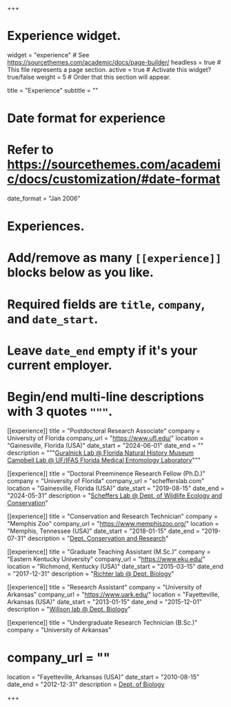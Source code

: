 +++
# Experience widget.
widget = "experience"  # See https://sourcethemes.com/academic/docs/page-builder/
headless = true  # This file represents a page section.
active = true  # Activate this widget? true/false
weight = 5 # Order that this section will appear.

title = "Experience"
subtitle = ""

# Date format for experience
#   Refer to https://sourcethemes.com/academic/docs/customization/#date-format
date_format = "Jan 2006"

# Experiences.
#   Add/remove as many `[[experience]]` blocks below as you like.
#   Required fields are `title`, `company`, and `date_start`.
#   Leave `date_end` empty if it's your current employer.
#   Begin/end multi-line descriptions with 3 quotes `"""`.

[[experience]]
  title = "Postdoctoral Research Associate"
  company = University of Florida
  company_url = "https://www.ufl.edu/"
  location = "Gainesville, Florida (USA)"
  date_start = "2024-06-01"
  date_end = ""
  description = """[Guralnick Lab @ Florida Natural History Museum](https://www.gurlab.net/)  
                [Campbell Lab @ UF/IFAS Florida Medical Entomology Laboratory](https://lcampbelllab.wixsite.com/campbell-lab)"""

[[experience]]
  title = "Doctoral Preeminence Research Fellow (Ph.D.)"
  company = "University of Florida"
  company_url = "schefferslab.com"
  location = "Gainesville, Florida (USA)"
  date_start = "2019-08-15"
  date_end = "2024-05-31"
  description = "[Scheffers Lab @ Dept. of Wildlife Ecology and Conservation](https://www.schefferslab.com/)"

[[experience]]
  title = "Conservation and Research Technician"
  company = "Memphis Zoo"
  company_url = "https://www.memphiszoo.org/"
  location = "Memphis, Tennessee (USA)"
  date_start = "2018-01-15"
  date_end = "2019-07-31"
  description = "[Dept. Conservation and Research](https://www.memphiszoo.org/conservation)"

[[experience]]
  title = "Graduate Teaching Assistant (M.Sc.)"
  company = "Eastern Kentucky University"
  company_url = "https://www.eku.edu/"
  location = "Richmond, Kentucky (USA)"
  date_start = "2015-03-15"
  date_end = "2017-12-31"
  description = "[Richter lab @ Dept. Biology](https://richterlab.weebly.com/)"
  
[[experience]]
  title = "Research Assistant"
  company = "University of Arkansas"
  company_url = "https://www.uark.edu/"
  location = "Fayetteville, Arkansas (USA)"
  date_start = "2013-01-15"
  date_end = "2015-12-01"
  description = "[Willson lab @ Dept. Biology](https://www.willsonlab.com/)"
  
[[experience]]
  title = "Undergraduate Research Technician (B.Sc.)"
  company = "University of Arkansas"
  # company_url = ""
  location = "Fayetteville, Arkansas (USA)"
  date_start = "2010-08-15"
  date_end = "2012-12-31"
  description = [Dept. of Biology](https://biology.uark.edu/)
  
+++

